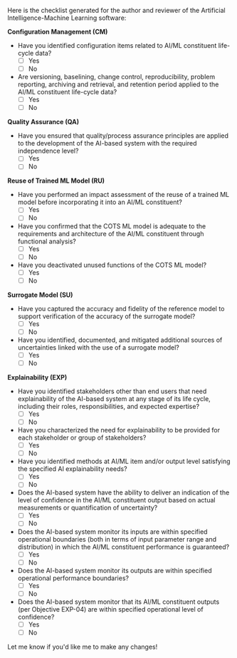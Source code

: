 Here is the checklist generated for the author and reviewer of the Artificial Intelligence-Machine Learning software:

**Configuration Management (CM)**

* Have you identified configuration items related to AI/ML constituent life-cycle data?
	+ [ ] Yes
	+ [ ] No
* Are versioning, baselining, change control, reproducibility, problem reporting, archiving and retrieval, and retention period applied to the AI/ML constituent life-cycle data?
	+ [ ] Yes
	+ [ ] No

**Quality Assurance (QA)**

* Have you ensured that quality/process assurance principles are applied to the development of the AI-based system with the required independence level?
	+ [ ] Yes
	+ [ ] No

**Reuse of Trained ML Model (RU)**

* Have you performed an impact assessment of the reuse of a trained ML model before incorporating it into an AI/ML constituent?
	+ [ ] Yes
	+ [ ] No
* Have you confirmed that the COTS ML model is adequate to the requirements and architecture of the AI/ML constituent through functional analysis?
	+ [ ] Yes
	+ [ ] No
* Have you deactivated unused functions of the COTS ML model?
	+ [ ] Yes
	+ [ ] No

**Surrogate Model (SU)**

* Have you captured the accuracy and fidelity of the reference model to support verification of the accuracy of the surrogate model?
	+ [ ] Yes
	+ [ ] No
* Have you identified, documented, and mitigated additional sources of uncertainties linked with the use of a surrogate model?
	+ [ ] Yes
	+ [ ] No

**Explainability (EXP)**

* Have you identified stakeholders other than end users that need explainability of the AI-based system at any stage of its life cycle, including their roles, responsibilities, and expected expertise?
	+ [ ] Yes
	+ [ ] No
* Have you characterized the need for explainability to be provided for each stakeholder or group of stakeholders?
	+ [ ] Yes
	+ [ ] No
* Have you identified methods at AI/ML item and/or output level satisfying the specified AI explainability needs?
	+ [ ] Yes
	+ [ ] No
* Does the AI-based system have the ability to deliver an indication of the level of confidence in the AI/ML constituent output based on actual measurements or quantification of uncertainty?
	+ [ ] Yes
	+ [ ] No
* Does the AI-based system monitor its inputs are within specified operational boundaries (both in terms of input parameter range and distribution) in which the AI/ML constituent performance is guaranteed?
	+ [ ] Yes
	+ [ ] No
* Does the AI-based system monitor its outputs are within specified operational performance boundaries?
	+ [ ] Yes
	+ [ ] No
* Does the AI-based system monitor that its AI/ML constituent outputs (per Objective EXP-04) are within specified operational level of confidence?
	+ [ ] Yes
	+ [ ] No

Let me know if you'd like me to make any changes!